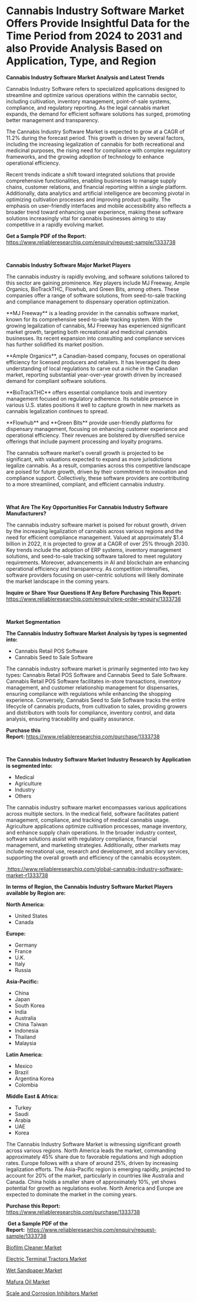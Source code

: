 <p><h1>Cannabis Industry Software Market Offers Provide Insightful Data for the Time Period from 2024 to 2031 and also Provide Analysis Based on Application, Type, and Region</h1></p><p><strong>Cannabis Industry Software Market Analysis and Latest Trends</strong></p>
<p><p>Cannabis Industry Software refers to specialized applications designed to streamline and optimize various operations within the cannabis sector, including cultivation, inventory management, point-of-sale systems, compliance, and regulatory reporting. As the legal cannabis market expands, the demand for efficient software solutions has surged, promoting better management and transparency.</p><p>The Cannabis Industry Software Market is expected to grow at a CAGR of 11.2% during the forecast period. This growth is driven by several factors, including the increasing legalization of cannabis for both recreational and medicinal purposes, the rising need for compliance with complex regulatory frameworks, and the growing adoption of technology to enhance operational efficiency. </p><p>Recent trends indicate a shift toward integrated solutions that provide comprehensive functionalities, enabling businesses to manage supply chains, customer relations, and financial reporting within a single platform. Additionally, data analytics and artificial intelligence are becoming pivotal in optimizing cultivation processes and improving product quality. The emphasis on user-friendly interfaces and mobile accessibility also reflects a broader trend toward enhancing user experience, making these software solutions increasingly vital for cannabis businesses aiming to stay competitive in a rapidly evolving market.</p></p>
<p><strong>Get a Sample PDF of the Report:&nbsp;</strong> <a href="https://www.reliableresearchiq.com/enquiry/request-sample/1333738?utm_campaign=100&utm_medium=2&utm_source=Github&utm_content=ia&utm_term=12122024&utm_id=cannabis-industry-software">https://www.reliableresearchiq.com/enquiry/request-sample/1333738</a></p>
<p>&nbsp;</p>
<p><strong>Cannabis Industry Software Major Market Players</strong></p>
<p><p>The cannabis industry is rapidly evolving, and software solutions tailored to this sector are gaining prominence. Key players include MJ Freeway, Ample Organics, BioTrackTHC, Flowhub, and Green Bits, among others. These companies offer a range of software solutions, from seed-to-sale tracking and compliance management to dispensary operation optimization.</p><p>**MJ Freeway** is a leading provider in the cannabis software market, known for its comprehensive seed-to-sale tracking system. With the growing legalization of cannabis, MJ Freeway has experienced significant market growth, targeting both recreational and medicinal cannabis businesses. Its recent expansion into consulting and compliance services has further solidified its market position.</p><p>**Ample Organics**, a Canadian-based company, focuses on operational efficiency for licensed producers and retailers. It has leveraged its deep understanding of local regulations to carve out a niche in the Canadian market, reporting substantial year-over-year growth driven by increased demand for compliant software solutions.</p><p>**BioTrackTHC** offers essential compliance tools and inventory management focused on regulatory adherence. Its notable presence in various U.S. states positions it well to capture growth in new markets as cannabis legalization continues to spread. </p><p>**Flowhub** and **Green Bits** provide user-friendly platforms for dispensary management, focusing on enhancing customer experience and operational efficiency. Their revenues are bolstered by diversified service offerings that include payment processing and loyalty programs.</p><p>The cannabis software market's overall growth is projected to be significant, with valuations expected to expand as more jurisdictions legalize cannabis. As a result, companies across this competitive landscape are poised for future growth, driven by their commitment to innovation and compliance support. Collectively, these software providers are contributing to a more streamlined, compliant, and efficient cannabis industry.</p></p>
<p>&nbsp;</p>
<p><strong>What Are The Key Opportunities For Cannabis Industry Software Manufacturers?</strong></p>
<p><p>The cannabis industry software market is poised for robust growth, driven by the increasing legalization of cannabis across various regions and the need for efficient compliance management. Valued at approximately $1.4 billion in 2022, it is projected to grow at a CAGR of over 25% through 2030. Key trends include the adoption of ERP systems, inventory management solutions, and seed-to-sale tracking software tailored to meet regulatory requirements. Moreover, advancements in AI and blockchain are enhancing operational efficiency and transparency. As competition intensifies, software providers focusing on user-centric solutions will likely dominate the market landscape in the coming years.</p></p>
<p><strong>Inquire or Share Your Questions If Any Before Purchasing This Report:</strong> <a href="https://www.reliableresearchiq.com/enquiry/pre-order-enquiry/1333738?utm_campaign=100&utm_medium=2&utm_source=Github&utm_content=ia&utm_term=12122024&utm_id=cannabis-industry-software">https://www.reliableresearchiq.com/enquiry/pre-order-enquiry/1333738</a></p>
<p>&nbsp;</p>
<p><strong>Market Segmentation</strong></p>
<p><strong>The Cannabis Industry Software Market Analysis by types is segmented into:</strong></p>
<p><ul><li>Cannabis Retail POS Software</li><li>Cannabis Seed to Sale Software</li></ul></p>
<p><p>The cannabis industry software market is primarily segmented into two key types: Cannabis Retail POS Software and Cannabis Seed to Sale Software. Cannabis Retail POS Software facilitates in-store transactions, inventory management, and customer relationship management for dispensaries, ensuring compliance with regulations while enhancing the shopping experience. Conversely, Cannabis Seed to Sale Software tracks the entire lifecycle of cannabis products, from cultivation to sales, providing growers and distributors with tools for compliance, inventory control, and data analysis, ensuring traceability and quality assurance.</p></p>
<p><strong>Purchase this Report:&nbsp;</strong><a href="https://www.reliableresearchiq.com/purchase/1333738?utm_campaign=100&utm_medium=2&utm_source=Github&utm_content=ia&utm_term=12122024&utm_id=cannabis-industry-software">https://www.reliableresearchiq.com/purchase/1333738</a></p>
<p>&nbsp;</p>
<p><strong>The Cannabis Industry Software Market Industry Research by Application is segmented into:</strong></p>
<p><ul><li>Medical</li><li>Agriculture</li><li>Industry</li><li>Others</li></ul></p>
<p><p>The cannabis industry software market encompasses various applications across multiple sectors. In the medical field, software facilitates patient management, compliance, and tracking of medical cannabis usage. Agriculture applications optimize cultivation processes, manage inventory, and enhance supply chain operations. In the broader industry context, software solutions assist with regulatory compliance, financial management, and marketing strategies. Additionally, other markets may include recreational use, research and development, and ancillary services, supporting the overall growth and efficiency of the cannabis ecosystem.</p></p>
<p><a href="https://www.reliableresearchiq.com/global-cannabis-industry-software-market-r1333738?utm_campaign=100&utm_medium=2&utm_source=Github&utm_content=ia&utm_term=12122024&utm_id=cannabis-industry-software">&nbsp;https://www.reliableresearchiq.com/global-cannabis-industry-software-market-r1333738</a></p>
<p><strong>In terms of Region, the Cannabis Industry Software Market Players available by Region are:</strong></p>
<p>
    <p> <strong> North America: </strong>
        <ul>
            <li>United States</li>
            <li>Canada</li>
        </ul>
        </p> 
    <p> <strong> Europe: </strong>
        <ul>
            <li>Germany</li>
            <li>France</li>
            <li>U.K.</li>
            <li>Italy</li>
            <li>Russia</li>
        </ul>
        </p> 
    <p> <strong> Asia-Pacific: </strong>
        <ul>
            <li>China</li>
            <li>Japan</li>
            <li>South Korea</li>
            <li>India</li>
            <li>Australia</li>
            <li>China Taiwan</li>
            <li>Indonesia</li>
            <li>Thailand</li>
            <li>Malaysia</li>
        </ul>
        </p> 
    <p> <strong> Latin America: </strong>
        <ul>
            <li>Mexico</li>
            <li>Brazil</li>
            <li>Argentina Korea</li>
            <li>Colombia</li>
        </ul>
        </p> 
    <p> <strong> Middle East & Africa: </strong>
        <ul>
            <li>Turkey</li>
            <li>Saudi</li>
            <li>Arabia</li>
            <li>UAE</li>
            <li>Korea</li>
        </ul>
    </p>
    </p>
<p><p>The Cannabis Industry Software Market is witnessing significant growth across various regions. North America leads the market, commanding approximately 45% share due to favorable regulations and high adoption rates. Europe follows with a share of around 25%, driven by increasing legalization efforts. The Asia-Pacific region is emerging rapidly, projected to account for 20% of the market, particularly in countries like Australia and Canada. China holds a smaller share of approximately 10%, yet shows potential for growth as regulations evolve. North America and Europe are expected to dominate the market in the coming years.</p></p>
<p><strong>Purchase this Report: </strong><a href="https://www.reliableresearchiq.com/purchase/1333738?utm_campaign=100&utm_medium=2&utm_source=Github&utm_content=ia&utm_term=12122024&utm_id=cannabis-industry-software">https://www.reliableresearchiq.com/purchase/1333738</a></p>
<p>&nbsp;<strong>Get a Sample PDF of the Report:&nbsp;&nbsp;</strong><a href="https://www.reliableresearchiq.com/enquiry/request-sample/1333738?utm_campaign=100&utm_medium=2&utm_source=Github&utm_content=ia&utm_term=12122024&utm_id=cannabis-industry-software">https://www.reliableresearchiq.com/enquiry/request-sample/1333738</a></p>
<p><strong></strong></p>
<p><p><a href="https://www.linkedin.com/pulse/biofilm-cleaner-market-analysis-report-2024-2031-challenges-6rsrc?utm_campaign=100&utm_medium=2&utm_source=Github&utm_content=ia&utm_term=12122024&utm_id=cannabis-industry-software">Biofilm Cleaner Market</a></p><p><a href="https://www.linkedin.com/pulse/electric-terminal-tractors-market-study-forecasted-cagr-97-serving-zjwme?utm_campaign=100&utm_medium=2&utm_source=Github&utm_content=ia&utm_term=12122024&utm_id=cannabis-industry-software">Electric Terminal Tractors Market</a></p><p><a href="https://www.linkedin.com/pulse/wet-sandpaper-market-state-revenue-forecast-growth-potential-cagr-ccbbe?utm_campaign=100&utm_medium=2&utm_source=Github&utm_content=ia&utm_term=12122024&utm_id=cannabis-industry-software">Wet Sandpaper Market</a></p><p><a href="https://www.linkedin.com/pulse/mafura-oil-market-evolution-global-trends-regional-dynamics-iunxc?utm_campaign=100&utm_medium=2&utm_source=Github&utm_content=ia&utm_term=12122024&utm_id=cannabis-industry-software">Mafura Oil Market</a></p><p><a href="https://www.linkedin.com/pulse/scale-corrosion-inhibitors-ecosystem-mapping-innovation-oolmc?utm_campaign=100&utm_medium=2&utm_source=Github&utm_content=ia&utm_term=12122024&utm_id=cannabis-industry-software">Scale and Corrosion Inhibitors Market</a></p></p>